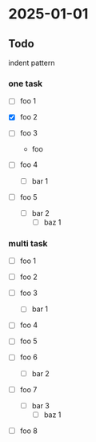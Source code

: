 # 2025-01-01

## Todo

indent pattern

### one task

- [ ] foo 1

- [x] foo 2

- [ ] foo 3
  - foo

- [ ] foo 4
  - [ ] bar 1

- [ ] foo 5
  - [ ] bar 2
    - [ ] baz 1

### multi task

- [ ] foo 1
- [ ] foo 2

- [ ] foo 3
  - [ ] bar 1
- [ ] foo 4

- [ ] foo 5
- [ ] foo 6
  - [ ] bar 2

- [ ] foo 7
  - [ ] bar 3
    - [ ] baz 1
- [ ] foo 8

